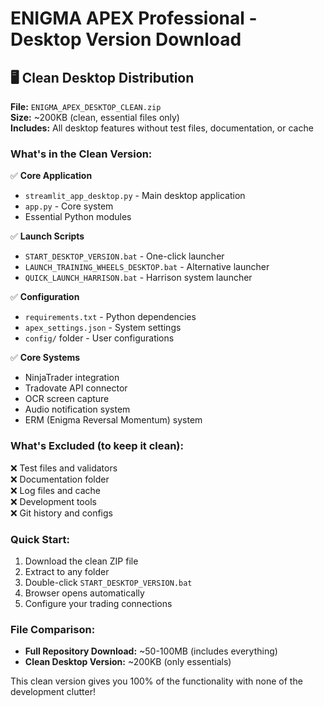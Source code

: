 # ENIGMA APEX Professional - Desktop Version Download

## 🖥️ Clean Desktop Distribution

**File:** `ENIGMA_APEX_DESKTOP_CLEAN.zip`  
**Size:** ~200KB (clean, essential files only)  
**Includes:** All desktop features without test files, documentation, or cache

### What's in the Clean Version:
✅ **Core Application**
- `streamlit_app_desktop.py` - Main desktop application
- `app.py` - Core system
- Essential Python modules

✅ **Launch Scripts**
- `START_DESKTOP_VERSION.bat` - One-click launcher
- `LAUNCH_TRAINING_WHEELS_DESKTOP.bat` - Alternative launcher
- `QUICK_LAUNCH_HARRISON.bat` - Harrison system launcher

✅ **Configuration**
- `requirements.txt` - Python dependencies
- `apex_settings.json` - System settings
- `config/` folder - User configurations

✅ **Core Systems**
- NinjaTrader integration
- Tradovate API connector
- OCR screen capture
- Audio notification system
- ERM (Enigma Reversal Momentum) system

### What's Excluded (to keep it clean):
❌ Test files and validators  
❌ Documentation folder  
❌ Log files and cache  
❌ Development tools  
❌ Git history and configs  

### Quick Start:
1. Download the clean ZIP file
2. Extract to any folder
3. Double-click `START_DESKTOP_VERSION.bat`
4. Browser opens automatically
5. Configure your trading connections

### File Comparison:
- **Full Repository Download:** ~50-100MB (includes everything)
- **Clean Desktop Version:** ~200KB (only essentials)

This clean version gives you 100% of the functionality with none of the development clutter!

